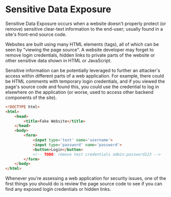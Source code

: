 # Sensitive Data Exposure

Sensitive Data Exposure occurs when a website doesn't properly protect (or remove) sensitive clear-text information to the end-user; usually found in a site's front-end source code.

Websites are built using many HTML elements (tags), all of which can be seen by "viewing the page source". A website developer may forget to remove login credentials, hidden links to private parts of the website or other sensitive data shown in HTML or JavaScript.

Sensitive information can be potentially leveraged to further an attacker's access within different parts of a web application. For example, there could be HTML comments with temporary login credentials, and if you viewed the page's source code and found this, you could use the credential to log in elsewhere on the application (or worse, used to access other backend components of the site).

```html
<!DOCTYPE html>
<html>
    <head>
        <title>Fake Website</title>
    </head>
    <body>
        <form>
            <input type='text' name='username'>
            <input type='password' name='password'>
            <button>Login</button>
            <!-- TODO: remove test credentials admin:password123 -->
        </form>
    </body>
</html>
```

Whenever you're assessing a web application for security issues, one of the first things you should do is review the page source code to see if you can find any exposed login credentials or hidden links.